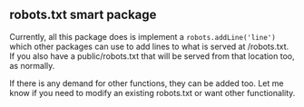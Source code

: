 ## robots.txt smart package

Currently, all this package does is implement a <code>robots.addLine('line')</code>
which other packages can use to add lines to what is served at /robots.txt.  If you
also have a public/robots.txt that will be served from that location too, as normally.

If there is any demand for other functions, they can be added too.  Let me know
if you need to modify an existing robots.txt or want other functionality.